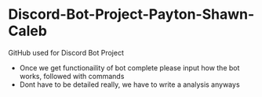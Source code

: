 # Discord-Bot-Project-Payton-Shawn-Caleb
GitHub used for Discord Bot Project

- Once we get functionaility of bot complete please input how the bot works, followed with commands
- Dont have to be detailed really, we have to write a analysis anyways
